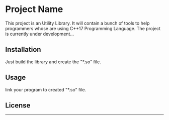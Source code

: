 # Project Name

This project is an Utility Library. It will contain a bunch of tools to help programmers whose are using C++17 Programming Language. The project is currently under development... 

## Installation

Just build the library and create the "*.so" file.

## Usage

link your program to created "*.so" file.

## License

----------

